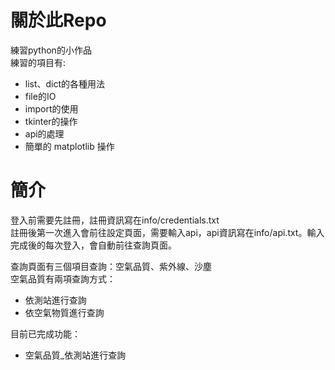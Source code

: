 # 關於此Repo
練習python的小作品  
練習的項目有:  
- list、dict的各種用法  
- file的IO
- import的使用  
- tkinter的操作  
- api的處理  
- 簡單的 matplotlib 操作  

  

# 簡介
登入前需要先註冊，註冊資訊寫在info/credentials.txt  
註冊後第一次進入會前往設定頁面，需要輸入api，api資訊寫在info/api.txt。輸入完成後的每次登入，會自動前往查詢頁面。
  
查詢頁面有三個項目查詢：空氣品質、紫外線、沙塵  
空氣品質有兩項查詢方式：
 - 依測站進行查詢
 - 依空氣物質進行查詢  

目前已完成功能：
 - 空氣品質_依測站進行查詢